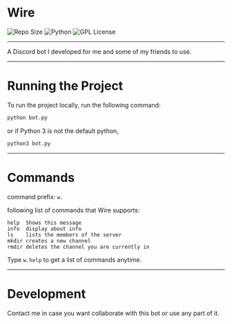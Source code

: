 # Wire
![Repo Size](https://img.shields.io/github/repo-size/jacobismael/wire?style=for-the-badge)
![Python](https://img.shields.io/github/languages/top/jacobismael/wire?color=success&style=for-the-badge)
![GPL License](https://img.shields.io/github/license/jacobismael/Wire?style=for-the-badge)

- - -

A Discord bot I developed for me and some of my friends to use.

- - -

# Running the Project

To run the project locally, run the following command:

```bash
python bot.py
```

or if Python 3 is not the default python,

```bash
python3 bot.py
```

- - -

# Commands

command prefix: ```w.```

following list of commands that Wire supports:

``` code
help  Shows this message
info  display about info
ls    lists the members of the server
mkdir creates a new channel
rmdir deletes the channel you are currently in
```

Type `w.help` to get a list of commands anytime.

- - -
# Development

Contact me in case you want collaborate with this bot or use any part of it.
